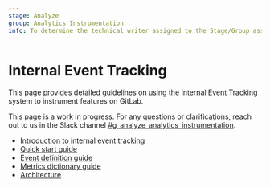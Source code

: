 ```yaml
---
stage: Analyze
group: Analytics Instrumentation
info: To determine the technical writer assigned to the Stage/Group associated with this page, see https://about.gitlab.com/handbook/product/ux/technical-writing/#assignments
---
```


# Internal Event Tracking

This page provides detailed guidelines on using the Internal Event Tracking system to instrument features on GitLab.

This page is a work in progress. For any questions or clarifications, reach out to us in the Slack channel [#g_analyze_analytics_instrumentation](https://gitlab.slack.com/archives/CL3A7GFPF).

- [Introduction to internal event tracking](introduction.md#internal-event-tracking)
- [Quick start guide](quick_start.md#quick-start-for-internal-event-tracking)
- [Event definition guide](event_definition_guide.md#internal-event-tracking-definition-guide)
- [Metrics dictionary guide](../service_ping/metrics_dictionary.md#metrics-dictionary-guide)
- [Architecture](architecture.md#internal-event-tracking-architecture)
